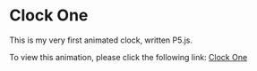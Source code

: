 # Clock One
This is my very first animated clock, written P5.js.

To view this animation, please click the following link: [Clock One](https://editor.p5js.org/kharonald/full/S2XENMX-T)
